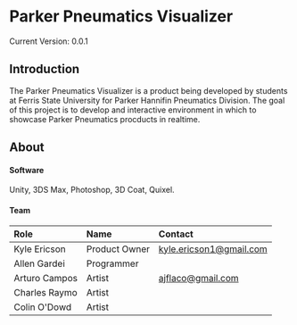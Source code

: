 # Parker Pneumatics Visualizer
Current Version: 0.0.1

## Introduction
The Parker Pneumatics Visualizer is a product being developed by students at Ferris State University for Parker Hannifin Pneumatics Division. The goal of this project is to develop and interactive environment in which to showcase Parker Pneumatics procducts in realtime.

## About

#### Software
Unity, 3DS Max, Photoshop, 3D Coat, Quixel.

#### Team
|Role|Name|Contact|
|:---|:---|:---|
|Kyle Ericson|Product Owner|kyle.ericson1@gmail.com|
|Allen Gardei|Programmer||
|Arturo Campos|Artist|ajflaco@gmail.com|
|Charles Raymo|Artist||
|Colin O'Dowd|Artist||
